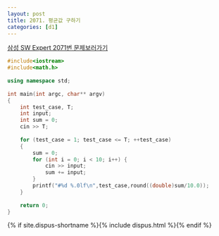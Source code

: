 ```yaml
---
layout: post
title: 2071. 평균값 구하기
categories: [d1]
---
```

[삼성 SW Expert 2071번 문제보러가기](https://swexpertacademy.com/main/code/problem/problemDetail.do?contestProbId=AV5QRnJqA5cDFAUq&categoryId=AV5QRnJqA5cDFAUq&categoryType=CODE)

```cpp
#include<iostream>
#include<math.h>
 
using namespace std;
 
int main(int argc, char** argv)
{
    int test_case, T;
    int input;
    int sum = 0;
    cin >> T;
 
    for (test_case = 1; test_case <= T; ++test_case)
    {
        sum = 0;
        for (int i = 0; i < 10; i++) {
            cin >> input;
            sum += input;
        }
        printf("#%d %.0lf\n",test_case,round((double)sum/10.0));
    }
 
    return 0;
}
```

{% if site.dispus-shortname %}{% include dispus.html %}{% endif %}